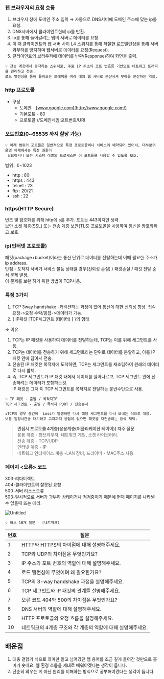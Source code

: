 ### 웹 브라우저의 요청 흐름

1. 브라우저 창에 도메인 주소 입력 ⇒ 자동으로 DNS서버에 도메인 주소에 맞는 ip를 요청.
2. DNS서버에서 클라이언트한테 ip를 반환.
3. ip를 통해 들어갈려는 웹의 서버로 데이터를 요청.
4. 이 때 클라이언트와 웹 서버 사이 L4 스위치를 통해 적절한 로드밸런싱을 통해 서버 과부하를 방지하며 웹서버로 데이터를 요청(Request).
5. 클라이언트의 브라우저에 데이터를 반환(Response)하여 화면을 출력.
```
💡 전송 계층에서 동작하는 스위치로, 주로 IP 주소와 포트 번호를 기반으로 네트워크 트래픽을 관리하고 전송.
로드 밸런싱을 통해 들어오는 트래픽을 여러 대의 웹 서버로 분산시켜 부하를 분산하는 역할.
```


### http 프로토콜

- 구성
    - 도메인 - [www.google.com](http://www.google.com/)
    - 기본포트 - 80
    - 프로토콜://도메인네임:포트번호/URI

### 포트번호(0~65535 까지 할당 가능)
```
💡 아래 범위의 포트들은 일반적으로 특정 프로토콜이나 서비스에 예약되어 있어서, 대부분의 운영 체제에서는 특정 권한이
 필요하거나 또는 시스템 레벨의 프로세스만 이 포트들을 사용할 수 있도록 보호.
```
범위 : 0~1023
- http : 80
- https : 443
- telnet : 23
- ftp : 20/21
- ssh : 22

### https(HTTP Secure)

변조 및 암호화를 위해 http에 s를 추가. 포트는 443이지만 생략.<br>
보안 소켓 계층(SSL) 또는 전송 계층 보안(TLS) 프로토콜을 사용하여 통신을 암호화하고 보호.

### ip(인터넷 프로토콜)

패킷(package+bucket)이라는 통신 단위로 데이터를 전탈하는데 이때 필요한 주소가 ip address.<br>
단점 - 도착지 서버가 서비스 불능 상태일 경우(신뢰성 손실) / 패킷손실 / 패킷 전달 순서 문제 발생.<br>
이 문제를 보완 하기 위한 방법이 TCP사용.

### 특징 3가지

1. TCP 3way handshake -커넥션하는 과정이 있어 통신에 대한 신뢰성 향상.
   접속 요청->요청 수락/응답->데이터가 가능.
2. { IP패킷 [TCP세그먼트 (데이터) ] }의 형태.

⇒ 이유

1. TCP는 IP 패킷을 사용하여 데이터를 전달하는데, TCP는 이를 위해 세그먼트를 사용.
2. TCP는 데이터를 전송하기 위해 세그먼트라는 단위로 데이터를 분할하고, 이를 IP 패킷 안에 담아서 전송.
3. 전송된 IP 패킷은 목적지에 도착하면, TCP는 세그먼트를 재조립하여 원래의 데이터로 다시 합체.
4. 즉, TCP 세그먼트가 IP 패킷 내에서 데이터를 실어나르고, TCP 세그먼트 안에 전송하려는 데이터가 포함하는것.<br>
IP 패킷은 그저 이 TCP 세그먼트를 목적지로 전달하는 운반수단으로 사용.
```
💡 IP 패킷 - 출발 / 목적지IP
TCP 세그먼트 - 출발 / 목적지 PORT / 전송순서

★TCP의 경우 중간에  Loss가 발생하면 다시 해당 세그먼트를 다시 보내는 식으로 대응.
보통 일정시간을 대기하고 그때까지 응답이 없으면 패킷을 재전송하는 방식 채택.
```

> **면접시 프로토콜 4계층(응용계층(어플리케이션 레이어)) 자주 질문.**<br>
응용 계층 - 웹브라우저, 네트워크 게임, 소켓 라이브러리.<br>
전송 계층 - TCP/UDP<br>
인터넷 계층 - IP<br>
네트워크 인터페이스 계층 -LAN 장비, 드라이버 - MAC주소 사용.
>

### 페이지 <오류> 코드

303-리다이렉트<br>
404-클라이언트의 잘못된 요청<br>
500-서버 리소스오류<br>
503-일시적으로 서버가 과부하 상태이거나 점검중이기 때문에 현재 페이지를 나타낼 수 없을때 뜨는 에러.

![Untitled]([https://www.notion.so/oreumi/HTML-67cedd3094a54570a7c14a849cf0036b?pvs=4#1ab5e671dbf24595bd2c5e68d19283d4](https://github.com/HuiGyun-kim/TIL/blob/main/document/K-Digital(est)/01/html_error_code.png))

```
💡 하루 10개 질문 - (네트워크)
```

| 번호 | 질문 |
| --- | --- |
| 1 | HTTP와 HTTPS의 차이점에 대해 설명해주세요. |
| 2 | TCP와 UDP의 차이점은 무엇인가요? |
| 3 | IP 주소와 포트 번호의 역할에 대해 설명해주세요. |
| 4 | 로드 밸런싱이 무엇이며 왜 필요한가요? |
| 5 | TCP의 3-way handshake 과정을 설명해주세요. |
| 6 | TCP 세그먼트와 IP 패킷의 관계를 설명해주세요. |
| 7 | 오류 코드 404와 500의 차이점은 무엇인가요? |
| 8 | DNS 서버의 역할에 대해 설명해주세요. |
| 9 | HTTP 프로토콜의 요청 흐름을 설명해주세요. |
| 10 | 네트워크의 4계층 구조와 각 계층의 역할에 대해 설명해주세요. |

## 배운점

1. 대충 겉핡기 식으로 의미만 알고 넘어갔던 웹 용어를 조금 깊게 들어간 것만으로 흥미가 솟네요. 웹 환경 흐름을 제대로 배워야겠다는 생각이 듭니다.
2. 단순히 외우는 게 아닌 원리를 이해하는 방식으로 공부해야겠다는 생각이 듭니다.
